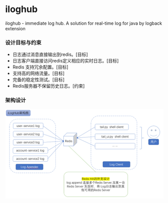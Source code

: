 # iloghub
iloghub - immediate log hub. A solution for real-time log for java by logback extension

### 设计目标与约束

* 日志通过消息直接输出到redis。\[目标\]
* 日志客户端直接访问redis定义相应的实时日志。\[目标\]
* Redis 支持冗余配置。\[目标\]
* 支持高的网络流量。\[目标\]
* 完备的稳定性测试。\[目标\]
* Redis服务器不保留历史日志。\[约束\]

### 架构设计

![iloghub_arch](docs/iloghub_arch.png)

